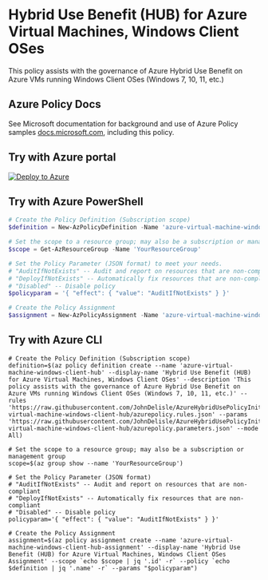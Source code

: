 # Hybrid Use Benefit (HUB) for Azure Virtual Machines, Windows Client OSes

This policy assists with the governance of Azure Hybrid Use Benefit on Azure VMs running Windows Client OSes (Windows 7, 10, 11, etc.)

## Azure Policy Docs

See Microsoft documentation for background and use of Azure Policy samples [docs.microsoft.com](https://docs.microsoft.com/en-us/azure/governance/policy/samples/), including this policy.

## Try with Azure portal

[![Deploy to Azure](http://azuredeploy.net/deploybutton.png)](https://portal.azure.com/?#blade/Microsoft_Azure_Policy/CreatePolicyDefinitionBlade/uri/https%3a%2f%2fraw.githubusercontent.com%2fJohnDelisle%2fAzureHybridUsePolicyInitiative%2fmain%2fpolicies%2f%2fCompute%2fazure-virtual-machine-windows-client-hub%2fazurepolicy.json)

## Try with Azure PowerShell

````powershell
# Create the Policy Definition (Subscription scope)
$definition = New-AzPolicyDefinition -Name 'azure-virtual-machine-windows-client-hub' -DisplayName 'Hybrid Use Benefit (HUB) for Azure Virtual Machines, Windows Client OSes' -description 'This policy assists with the governance of Azure Hybrid Use Benefit on Azure VMs running Windows Client OSes (Windows 7, 10, 11, etc.)' -Policy 'https://raw.githubusercontent.com/JohnDelisle/AzureHybridUsePolicyInitiative/main/policies//Compute/azure-virtual-machine-windows-client-hub/azurepolicy.rules.json' -Parameter 'https://raw.githubusercontent.com/JohnDelisle/AzureHybridUsePolicyInitiative/main/policies//Compute/azure-virtual-machine-windows-client-hub/azurepolicy.parameters.json' -Mode All

# Set the scope to a resource group; may also be a subscription or management group
$scope = Get-AzResourceGroup -Name 'YourResourceGroup'

# Set the Policy Parameter (JSON format) to meet your needs.
# "AuditIfNotExists" -- Audit and report on resources that are non-compliant
# "DeployIfNotExists" -- Automatically fix resources that are non-compliant
# "Disabled" -- Disable policy
$policyparam = '{ "effect": { "value": "AuditIfNotExists" } }'

# Create the Policy Assignment
$assignment = New-AzPolicyAssignment -Name 'azure-virtual-machine-windows-client-hub-assignment' -DisplayName 'Hybrid Use Benefit (HUB) for Azure Virtual Machines, Windows Client OSes Assignment' -Scope $scope.ResourceId -PolicyDefinition $definition -PolicyParameter $policyparam
````

## Try with Azure CLI

```cli
# Create the Policy Definition (Subscription scope)
definition=$(az policy definition create --name 'azure-virtual-machine-windows-client-hub' --display-name 'Hybrid Use Benefit (HUB) for Azure Virtual Machines, Windows Client OSes' --description 'This policy assists with the governance of Azure Hybrid Use Benefit on Azure VMs running Windows Client OSes (Windows 7, 10, 11, etc.)' --rules 'https://raw.githubusercontent.com/JohnDelisle/AzureHybridUsePolicyInitiative/main/policies//Compute/azure-virtual-machine-windows-client-hub/azurepolicy.rules.json' --params 'https://raw.githubusercontent.com/JohnDelisle/AzureHybridUsePolicyInitiative/main/policies//Compute/azure-virtual-machine-windows-client-hub/azurepolicy.parameters.json' --mode All)

# Set the scope to a resource group; may also be a subscription or management group
scope=$(az group show --name 'YourResourceGroup')

# Set the Policy Parameter (JSON format)
# "AuditIfNotExists" -- Audit and report on resources that are non-compliant
# "DeployIfNotExists" -- Automatically fix resources that are non-compliant
# "Disabled" -- Disable policy
policyparam='{ "effect": { "value": "AuditIfNotExists" } }'

# Create the Policy Assignment
assignment=$(az policy assignment create --name 'azure-virtual-machine-windows-client-hub-assignment' --display-name 'Hybrid Use Benefit (HUB) for Azure Virtual Machines, Windows Client OSes Assignment' --scope `echo $scope | jq '.id' -r` --policy `echo $definition | jq '.name' -r` --params "$policyparam")
```
